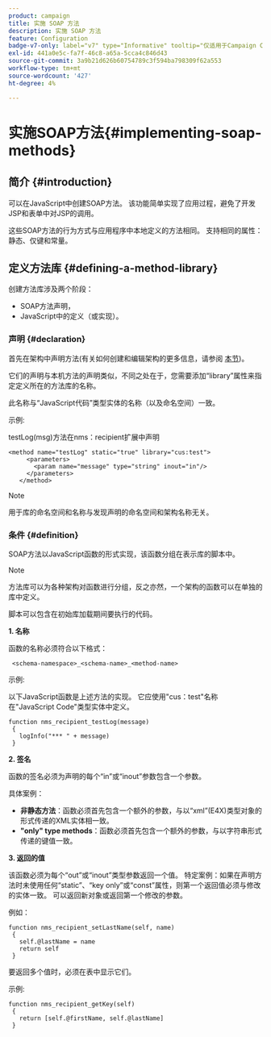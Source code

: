 ```yaml
---
product: campaign
title: 实施 SOAP 方法
description: 实施 SOAP 方法
feature: Configuration
badge-v7-only: label="v7" type="Informative" tooltip="仅适用于Campaign Classicv7"
exl-id: 441a0e5c-fa7f-46c8-a65a-5cca4c846d43
source-git-commit: 3a9b21d626b60754789c3f594ba798309f62a553
workflow-type: tm+mt
source-wordcount: '427'
ht-degree: 4%

---
```


# 实施SOAP方法{#implementing-soap-methods}



## 简介 {#introduction}

可以在JavaScript中创建SOAP方法。 该功能简单实现了应用过程，避免了开发JSP和表单中对JSP的调用。

这些SOAP方法的行为方式与应用程序中本地定义的方法相同。 支持相同的属性：静态、仅键和常量。

## 定义方法库 {#defining-a-method-library}

创建方法库涉及两个阶段：

* SOAP方法声明，
* JavaScript中的定义（或实现）。

### 声明 {#declaration}

首先在架构中声明方法(有关如何创建和编辑架构的更多信息，请参阅 [本节](../../configuration/using/about-schema-edition.md))。

它们的声明与本机方法的声明类似，不同之处在于，您需要添加“library”属性来指定定义所在的方法库的名称。

此名称与“JavaScript代码”类型实体的名称（以及命名空间）一致。

示例:

testLog(msg)方法在nms：recipient扩展中声明

```
<method name="testLog" static="true" library="cus:test">
     <parameters>
       <param name="message" type="string" inout="in"/>
     </parameters>
   </method>
```

>[!NOTE]
>
>用于库的命名空间和名称与发现声明的命名空间和架构名称无关。

### 条件 {#definition}

SOAP方法以JavaScript函数的形式实现，该函数分组在表示库的脚本中。

>[!NOTE]
>
>方法库可以为各种架构对函数进行分组，反之亦然，一个架构的函数可以在单独的库中定义。

脚本可以包含在初始库加载期间要执行的代码。

**1. 名称**

函数的名称必须符合以下格式：

```
 <schema-namespace>_<schema-name>_<method-name>
```

示例:

以下JavaScript函数是上述方法的实现。 它应使用&quot;cus：test&quot;名称在&quot;JavaScript Code&quot;类型实体中定义。

```
function nms_recipient_testLog(message)
 {
   logInfo("*** " + message)
 }
```

**2. 签名**

函数的签名必须为声明的每个“in”或“inout”参数包含一个参数。

具体案例：

* **非静态方法**：函数必须首先包含一个额外的参数，与以“xml”(E4X)类型对象的形式传递的XML实体相一致。
* **&quot;only&quot; type methods**：函数必须首先包含一个额外的参数，与以字符串形式传递的键值一致。

**3. 返回的值**

该函数必须为每个“out”或“inout”类型参数返回一个值。 特定案例：如果在声明方法时未使用任何“static”、“key only”或“const”属性，则第一个返回值必须与修改的实体一致。 可以返回新对象或返回第一个修改的参数。

例如：

```
function nms_recipient_setLastName(self, name)
 {
   self.@lastName = name
   return self
 }
```

要返回多个值时，必须在表中显示它们。

示例:

```
function nms_recipient_getKey(self)
 {
   return [self.@firstName, self.@lastName]
 }
```
